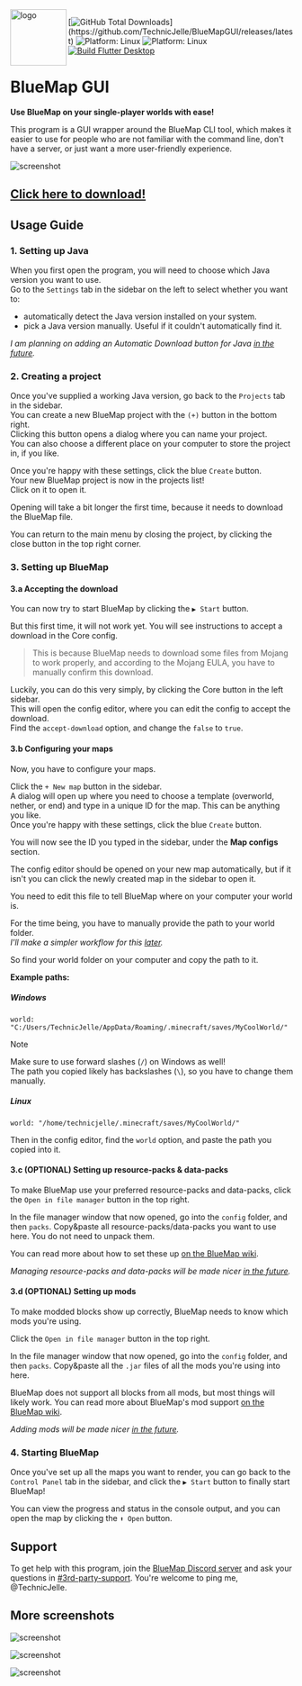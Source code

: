 <img align="left" width="100px" src="assets/icon_1024.png" alt="logo">

[![GitHub Total Downloads](https://img.shields.io/github/downloads/TechnicJelle/BlueMapGUI/total?label=Downloads&color=success")](https://github.com/TechnicJelle/BlueMapGUI/releases/latest)
![Platform: Linux](https://img.shields.io/badge/Platform-Linux-FCC624?logo=linux&logoColor=white)
![Platform: Linux](https://img.shields.io/badge/Platform-Windows-2887E9?logo=windows&logoColor=white)
[![Build Flutter Desktop](https://github.com/TechnicJelle/BlueMapGUI/actions/workflows/build.yml/badge.svg)](https://github.com/TechnicJelle/BlueMapGUI/actions/workflows/build.yml)

# BlueMap GUI

**Use BlueMap on your single-player worlds with ease!**

This program is a GUI wrapper around the BlueMap CLI tool,
which makes it easier to use for people who are not familiar with the command line,
don't have a server, or just want a more user-friendly experience.

![screenshot](.github/readme_assets/control_panel.png)

## [Click here to download!](../../releases/latest)

## Usage Guide
### 1. Setting up Java
When you first open the program, you will need to choose which Java version you want to use.  
Go to the `Settings` tab in the sidebar on the left to select whether you want to:
- automatically detect the Java version installed on your system.
- pick a Java version manually. Useful if it couldn't automatically find it.  

_I am planning on adding an Automatic Download button for Java
[in the future](https://github.com/TechnicJelle/BlueMapGUI/issues/18)._

### 2. Creating a project
Once you've supplied a working Java version, go back to the `Projects` tab in the sidebar.  
You can create a new BlueMap project with the `(+)` button in the bottom right.  
Clicking this button opens a dialog where you can name your project.  
You can also choose a different place on your computer to store the project in, if you like.

Once you're happy with these settings, click the blue `Create` button.  
Your new BlueMap project is now in the projects list!  
Click on it to open it.

Opening will take a bit longer the first time, because it needs to download the BlueMap file.

You can return to the main menu by closing the project, by clicking the close button in the top right corner.

### 3. Setting up BlueMap
#### 3.a Accepting the download
You can now try to start BlueMap by clicking the `▶ Start` button.

But this first time, it will not work yet.
You will see instructions to accept a download in the Core config.

> This is because BlueMap needs to download some files from Mojang to work properly,
> and according to the Mojang EULA, you have to manually confirm this download.

Luckily, you can do this very simply, by clicking the Core button in the left sidebar.  
This will open the config editor, where you can edit the config to accept the download.  
Find the `accept-download` option, and change the `false` to `true`.

#### 3.b Configuring your maps
Now, you have to configure your maps.

Click the `+ New map` button in the sidebar.  
A dialog will open up where you need to choose a template (overworld, nether, or end)
and type in a unique ID for the map. This can be anything you like.  
Once you're happy with these settings, click the blue `Create` button.

You will now see the ID you typed in the sidebar, under the **Map configs** section.

The config editor should be opened on your new map automatically,
but if it isn't you can click the newly created map in the sidebar to open it.

You need to edit this file to tell BlueMap where on your computer your world is.

For the time being, you have to manually provide the path to your world folder.  
_I'll make a simpler workflow for this [later](https://github.com/TechnicJelle/BlueMapGUI/milestone/2)._

So find your world folder on your computer and copy the path to it.

**Example paths:**
##### Windows
```hocon
world: "C:/Users/TechnicJelle/AppData/Roaming/.minecraft/saves/MyCoolWorld/"
```
> [!NOTE]  
> Make sure to use forward slashes (` / `) on Windows as well!  
> The path you copied likely has backslashes (` \ `), so you have to change them manually.

##### Linux
```hocon
world: "/home/technicjelle/.minecraft/saves/MyCoolWorld/"
```

Then in the config editor, find the `world` option, and paste the path you copied into it.

#### 3.c (OPTIONAL) Setting up resource-packs & data-packs
To make BlueMap use your preferred resource-packs and data-packs,
click the `Open in file manager` button in the top right.

In the file manager window that now opened, go into the `config` folder, and then `packs`.
Copy&paste all resource-packs/data-packs you want to use here.
You do not need to unpack them.

You can read more about how to set these up [on the BlueMap wiki](https://bluemap.bluecolored.de/wiki/customization/ResourcePacks.html).

_Managing resource-packs and data-packs will be made nicer [in the future](https://github.com/TechnicJelle/BlueMapGUI/issues/13)._

#### 3.d (OPTIONAL) Setting up mods
To make modded blocks show up correctly, BlueMap needs to know which mods you're using.

Click the `Open in file manager` button in the top right.

In the file manager window that now opened, go into the `config` folder, and then `packs`.
Copy&paste all the `.jar` files of all the mods you're using into here.

BlueMap does not support all blocks from all mods, but most things will likely work.
You can read more about BlueMap's mod support [on the BlueMap wiki](https://bluemap.bluecolored.de/wiki/customization/Mods.html).

_Adding mods will be made nicer [in the future](https://github.com/TechnicJelle/BlueMapGUI/issues/12)._

### 4. Starting BlueMap
Once you've set up all the maps you want to render,
you can go back to the `Control Panel` tab in the sidebar,
and click the `▶ Start` button to finally start BlueMap!

You can view the progress and status in the console output,
and you can open the map by clicking the `⬆ Open` button.

## Support
To get help with this program, join the [BlueMap Discord server](https://bluecolo.red/map-discord)
and ask your questions in [#3rd-party-support](https://discord.com/channels/665868367416131594/863844716047106068).
You're welcome to ping me, @TechnicJelle.

## More screenshots
![screenshot](.github/readme_assets/projects_list.png)

![screenshot](.github/readme_assets/settings_screen.png)

![screenshot](.github/readme_assets/map_config.png)
